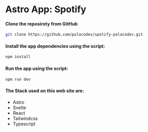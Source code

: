 # Astro App: Spotify

#### Clone the reposiroty from GitHub

```sh
git clone https://github.com/polacodev/spotify-polacodev.git
```

#### Install the app dependencies using the script:
```sh
npm install
```

#### Run the app using the script:
```sh
npm run dev
```

#### The Stack used on this web site are:
* Astro
* Svelte
* React
* Tailwindcss
* Typescript


